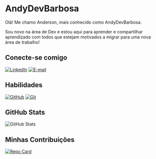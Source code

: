 # AndyDevBarbosa
Olá!
Me chamo Anderson, mais conhecido como AndyDevBarbosa.

Sou novo na área de Dev e estou aqui para aprender e compartilhar aprendizado com todos que estejam motivados a migrar para uma nova área de trabalho!

## Conecte-se comigo
[![LinkedIn](https://img.shields.io/badge/-LinkedIn-000?style=for-the-badge&logo=linkedin&logoColor=30A3DC)](https://www.linkedin.com/in/anderson-barbosa-almeida-450198167)
[![E-mail](https://img.shields.io/badge/-Email-000?style=for-the-badge&logo=microsoft-outlook&logoColor=E94D5F)](mailto:andbaralmeida@gmail.com)

## Habilidades
[![GitHub](https://img.shields.io/badge/GitHub-000?style=for-the-badge&logo=github&logoColor=white)](https://github.com/andydevbarbosa)
[![Git](https://img.shields.io/badge/Git-000?style=for-the-badge&logo=git&logoColor=E94D5F)](https://git-scm.com/doc)

## GitHub Stats
![GitHub Stats](https://github-readme-stats.vercel.app/api?username=AndyDevBarbosa&theme=transparent&bg_color=000&border_color=30A3DC&show_icons=true&icon_color=30A3DC&title_color=E94D5F&text_color=FFF)

## Minhas Contribuições
[![Repo Card](https://github-readme-stats.vercel.app/api/pin/?username=SEUUSERNAME&repo=SEUREPOSITORIO&bg_color=000&border_color=30A3DC&show_icons=true&icon_color=30A3DC&title_color=E94D5F&text_color=FFF)](https://github.com/andydevbarbosa/dio-lab-open-source)